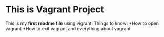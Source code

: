 # This is Vagrant Project
This is my **first readme file** using vigrant!
Things to know:
*How to open vagrant
*How to exit vagrant and everything about vagrant
